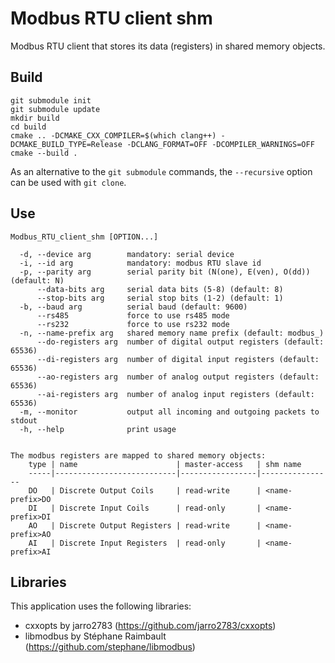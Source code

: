 # Modbus RTU client shm

Modbus RTU client that stores its data (registers) in shared memory objects.

## Build
```
git submodule init
git submodule update
mkdir build
cd build
cmake .. -DCMAKE_CXX_COMPILER=$(which clang++) -DCMAKE_BUILD_TYPE=Release -DCLANG_FORMAT=OFF -DCOMPILER_WARNINGS=OFF
cmake --build . 
```

As an alternative to the ```git submodule``` commands, the ```--recursive``` option can be used with ```git clone```.

## Use
```
Modbus_RTU_client_shm [OPTION...]

  -d, --device arg        mandatory: serial device
  -i, --id arg            mandatory: modbus RTU slave id
  -p, --parity arg        serial parity bit (N(one), E(ven), O(dd)) (default: N)
      --data-bits arg     serial data bits (5-8) (default: 8)
      --stop-bits arg     serial stop bits (1-2) (default: 1)
  -b, --baud arg          serial baud (default: 9600)
      --rs485             force to use rs485 mode
      --rs232             force to use rs232 mode
  -n, --name-prefix arg   shared memory name prefix (default: modbus_)
      --do-registers arg  number of digital output registers (default: 65536)
      --di-registers arg  number of digital input registers (default: 65536)
      --ao-registers arg  number of analog output registers (default: 65536)
      --ai-registers arg  number of analog input registers (default: 65536)
  -m, --monitor           output all incoming and outgoing packets to stdout
  -h, --help              print usage


The modbus registers are mapped to shared memory objects:
    type | name                      | master-access   | shm name
    -----|---------------------------|-----------------|----------------
    DO   | Discrete Output Coils     | read-write      | <name-prefix>DO
    DI   | Discrete Input Coils      | read-only       | <name-prefix>DI
    AO   | Discrete Output Registers | read-write      | <name-prefix>AO
    AI   | Discrete Input Registers  | read-only       | <name-prefix>AI
```

## Libraries
This application uses the following libraries:
- cxxopts by jarro2783 (https://github.com/jarro2783/cxxopts)
- libmodbus by Stéphane Raimbault (https://github.com/stephane/libmodbus)

